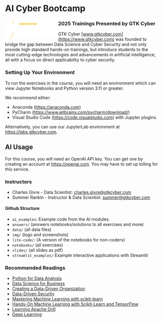 # AI Cyber Bootcamp
<img src="img/GTK_Logo_Social Icon.jpg" width="175" align="left" >

### 2025 Trainings Presented by GTK Cyber

GTK Cyber [www.gtkcyber.com](https://www.gtkcyber.com) was founded to bridge the gap between Data Science and Cyber Security and not only provide high standard hands-on trainings, but introduce students to the most cutting-edge technologies and advancements in artificial intelligence, all with a focus on direct applicability to cyber security.

### Setting Up Your Environment
To run the exercises in the course, you will need an environment which can view Jupyter Notebooks and Python version 3.11 or greater. 

We recommend either:
* Anaconda (https://anaconda.com)
* PyCharm (https://www.jetbrains.com/pycharm/download/)
* Visual Studio Code (https://code.visualstudio.com) with Jupyter plugins.

Alternatively, you can use our JupyterLab environment at https://labs.gtkcyber.com. 

## AI Usage
For this course, you will need an OpenAI API key.  You can get one by creating an account at https://openai.com.  You may have to set up billing for this service.


### Instructors

- Charles Givre - Data Scientist:  charles.givre@gtkcyber.com
- Summer Rankin - Instructor & Data Scientist: summer@gtkcyber.com

#### Github Structure

- `ai_examples`: Example code from the AI modules.
- `answers/` (answers notebooks/solutions to all exercises and more)
- `data/` (all data files)
- `img/` (logo and screenshots)
- `lite-code/`:  (A version of the notebooks for non-coders)
- `notebooks/` (all exercises)
- `slides/` (all slides as pdf)
- `streamlit_examples/` Example interactive applications with Streamlit


### Recommended Readings
   - [Python for Data Analysis](http://shop.oreilly.com/product/0636920023784.do)
   - [Data Science for Business](http://shop.oreilly.com/product/0636920028918.do)
   - [Creating a Data-Driven Organization](http://shop.oreilly.com/product/0636920035848.do)
   - [Data-Driven Security](http://datadrivensecurity.info/)
   - [Mastering Machine Learning with scikit-learn](https://www.packtpub.com/big-data-and-business-intelligence/mastering-machine-learning-scikit-learn)
   - [Hands-On Machine Learning with Scikit-Learn and TensorFlow](http://shop.oreilly.com/product/0636920052289.do)
   - [Learning Apache Drill](https://amzn.to/2M8Peo6)
   - [Deep Learning](http://www.deeplearningbook.org/)

